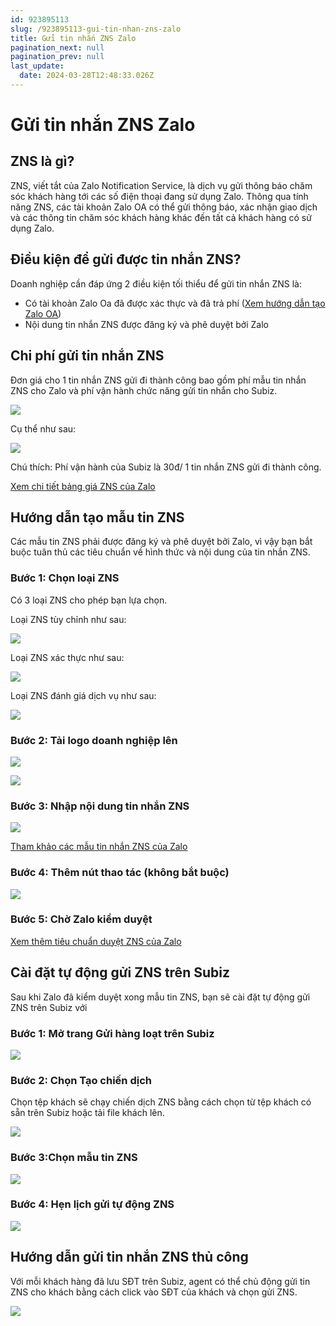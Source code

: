 ```yaml
---
id: 923895113
slug: /923895113-gui-tin-nhan-zns-zalo
title: Gửi tin nhắn ZNS Zalo
pagination_next: null
pagination_prev: null
last_update:
  date: 2024-03-28T12:48:33.026Z
---
```


# Gửi tin nhắn ZNS Zalo

## ZNS là gì?


ZNS, viết tắt của Zalo Notification Service, là dịch vụ gửi thông báo chăm sóc khách hàng tới các số điện thoại đang sử dụng Zalo. Thông qua tính năng ZNS, các tài khoản Zalo OA có thể gửi thông báo, xác nhận giao dịch và các thông tin chăm sóc khách hàng khác đến tất cả khách hàng có sử dụng Zalo.
## Điều kiện để gửi được tin nhắn ZNS?


Doanh nghiệp cần đáp ứng 2 điều kiện tối thiểu để gửi tin nhắn ZNS là:

- Có tài khoản Zalo Oa đã được xác thực và đã trả phí ([Xem hướng dẫn tạo Zalo OA](https://oa.zalo.me/home/documents/guides/khoi-tao-zalo-official-account_61))
- Nội dung tin nhắn ZNS được đăng ký và phê duyệt bởi Zalo
## Chi phí gửi tin nhắn ZNS


Đơn giá cho 1 tin nhắn ZNS gửi đi thành công bao gồm phí mẫu tin nhắn ZNS cho Zalo và phí vận hành chức năng gửi tin nhắn cho Subiz.




![](https://vcdn.subiz-cdn.com/file/fisgyrbrcwmdnkhccbaj_acpxkgumifuoofoosble/unnamed.png)


Cụ thể như sau:


![](https://vcdn.subiz-cdn.com/file/fisgyrbrgyfhvuwzefkw_acpxkgumifuoofoosble/unnamed.png)


Chú thích: Phí vận hành của Subiz là 30đ/ 1 tin nhắn ZNS gửi đi thành công.



[Xem chi tiết bảng giá ZNS của Zalo](https://zalo.cloud/zns/pricing#block_table)
## Hướng dẫn tạo mẫu tin ZNS


Các mẫu tin ZNS phải được đăng ký và phê duyệt bởi Zalo, vì vậy bạn bắt buộc tuân thủ các tiêu chuẩn về hình thức và nội dung của tin nhắn ZNS.
### Bước 1: Chọn loại ZNS


Có 3 loại ZNS cho phép bạn lựa chọn.



Loại ZNS tùy chỉnh như sau:




![](https://vcdn.subiz-cdn.com/file/fisgyrdjszupwfbieghd_acpxkgumifuoofoosble/unnamed.png)




Loại ZNS xác thực như sau:


![](https://vcdn.subiz-cdn.com/file/fisgyrbrolkmzjqwiano_acpxkgumifuoofoosble/unnamed.png)




Loại ZNS đánh giá dịch vụ như sau: 


![](https://vcdn.subiz-cdn.com/file/fisgyrbrrjsoraqziwmp_acpxkgumifuoofoosble/unnamed.png)



### Bước 2: Tải logo doanh nghiệp lên



![](https://vcdn.subiz-cdn.com/file/fisgyrbruvklspszvkkf_acpxkgumifuoofoosble/unnamed.png)



![](https://vcdn.subiz-cdn.com/file/fisgyrbrzcekjusezrro_acpxkgumifuoofoosble/unnamed.png)

### Bước 3: Nhập nội dung tin nhắn ZNS



![](https://vcdn.subiz-cdn.com/file/fisgyrbsccajfdtwwhoq_acpxkgumifuoofoosble/unnamed.png)


[Tham khảo các mẫu tin nhắn ZNS của Zalo](https://zalo.cloud/blog/thiet-lap-muc-dich-gui-khi-tao-mau-zns/erug88djjgrd9r7zzj)
### Bước 4: Thêm nút thao tác (không bắt buộc)



![](https://vcdn.subiz-cdn.com/file/fisgyrbshqyonwdqaksy_acpxkgumifuoofoosble/unnamed.png)



### Bước 5: Chờ Zalo kiểm duyệt


[Xem thêm tiêu chuẩn duyệt ZNS của Zalo](https://zalo.cloud/blog/tim-hieu-ve-tieu-chuan-phe-duyet-zns-cua-zalo/8buj7g4n8kenb9jv8j)
## Cài đặt tự động gửi ZNS trên Subiz


Sau khi Zalo đã kiểm duyệt xong mẫu tin ZNS, bạn sẽ cài đặt tự động gửi ZNS trên Subiz với 
### Bước 1: Mở trang Gửi hàng loạt trên Subiz



![](https://vcdn.subiz-cdn.com/file/fisgyrbskwkagmaeffya_acpxkgumifuoofoosble/unnamed.png)



### Bước 2: Chọn Tạo chiến dịch


Chọn tệp khách sẽ chạy chiến dịch ZNS bằng cách chọn từ tệp khách có sẵn trên Subiz hoặc tải file khách lên.


![](https://vcdn.subiz-cdn.com/file/fisgyrbspcqempdnycfq_acpxkgumifuoofoosble/unnamed.png)

### Bước 3:Chọn mẫu tin ZNS



![](https://vcdn.subiz-cdn.com/file/fisgyrbstirxmobnlynq_acpxkgumifuoofoosble/unnamed.png)



### Bước 4: Hẹn lịch gửi tự động ZNS



![](https://vcdn.subiz-cdn.com/file/fisgyrbswnnejxdxljre_acpxkgumifuoofoosble/unnamed.png)



## Hướng dẫn gửi tin nhắn ZNS thủ công


Với mỗi khách hàng đã lưu SĐT trên Subiz, agent có thể chủ động gửi tin ZNS cho khách bằng cách click vào SĐT của khách và chọn gửi ZNS.


![](https://vcdn.subiz-cdn.com/file/fisgyrbtbxtngnkoeqgk_acpxkgumifuoofoosble/unnamed.png)